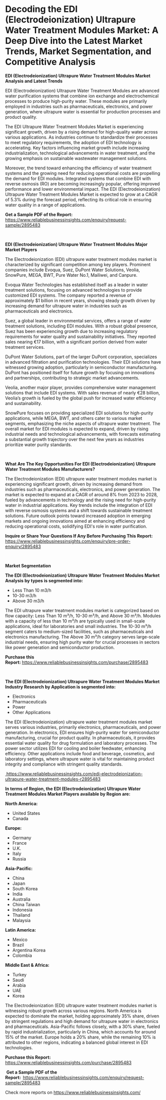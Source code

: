 <p><h1>Decoding the EDI (Electrodeionization) Ultrapure Water Treatment Modules Market: A Deep Dive into the Latest Market Trends, Market Segmentation, and Competitive Analysis</h1></p><p><strong>EDI (Electrodeionization) Ultrapure Water Treatment Modules Market Analysis and Latest Trends</strong></p>
<p><p>EDI (Electrodeionization) Ultrapure Water Treatment Modules are advanced water purification systems that combine ion exchange and electrochemical processes to produce high-purity water. These modules are primarily employed in industries such as pharmaceuticals, electronics, and power generation, where ultrapure water is essential for production processes and product quality.</p><p>The EDI Ultrapure Water Treatment Modules Market is experiencing significant growth, driven by a rising demand for high-quality water across various applications. As industries continue to standardize their processes to meet regulatory requirements, the adoption of EDI technology is accelerating. Key factors influencing market growth include increasing industrialization, technological advancements in water treatment, and the growing emphasis on sustainable wastewater management solutions.</p><p>Moreover, the trend toward enhancing the efficiency of water treatment systems and the growing need for reducing operational costs are propelling the demand for EDI modules. Integrated systems that combine EDI with reverse osmosis (RO) are becoming increasingly popular, offering improved performance and lower environmental impact. The EDI (Electrodeionization) Ultrapure Water Treatment Modules Market is expected to grow at a CAGR of 5.3% during the forecast period, reflecting its critical role in ensuring water quality in a range of applications.</p></p>
<p><strong>Get a Sample PDF of the Report:&nbsp;</strong> <a href="https://www.reliablebusinessinsights.com/enquiry/request-sample/2895483?utm_campaign=3256&utm_medium=2&utm_source=Github&utm_content=ia&utm_term=15032025&utm_id=edi-electrodeionization-ultrapure-water-treatment-modules">https://www.reliablebusinessinsights.com/enquiry/request-sample/2895483</a></p>
<p>&nbsp;</p>
<p><strong>EDI (Electrodeionization) Ultrapure Water Treatment Modules Major Market Players</strong></p>
<p><p>The Electrodeionization (EDI) ultrapure water treatment modules market is characterized by significant competition among key players. Prominent companies include Evoqua, Suez, DuPont Water Solutions, Veolia, SnowPure, MEGA, BWT, Pure Water No.1, Mailiwei, and Canpure. </p><p>Evoqua Water Technologies has established itself as a leader in water treatment solutions, focusing on advanced technologies to provide customized EDI systems. The company reported a revenue of approximately $1 billion in recent years, showing steady growth driven by increasing demand for ultrapure water in industries such as pharmaceuticals and electronics.</p><p>Suez, a global leader in environmental services, offers a range of water treatment solutions, including EDI modules. With a robust global presence, Suez has been experiencing growth due to increasing regulatory requirements for water quality and sustainability initiatives. They reported sales nearing €17 billion, with a significant portion derived from water treatment services.</p><p>DuPont Water Solutions, part of the larger DuPont corporation, specializes in advanced filtration and purification technologies. Their EDI solutions have witnessed growing adoption, particularly in semiconductor manufacturing. DuPont has positioned itself for future growth by focusing on innovations and partnerships, contributing to strategic market advancements.</p><p>Veolia, another major player, provides comprehensive water management solutions that include EDI systems. With sales revenue of nearly €28 billion, Veolia’s growth is fueled by the global push for increased water efficiency and sustainability.</p><p>SnowPure focuses on providing specialized EDI solutions for high-purity applications, while MEGA, BWT, and others cater to various market segments, emphasizing the niche aspects of ultrapure water treatment. The overall market for EDI modules is expected to expand, driven by rising industrial needs and technological advancements, with forecasts estimating a substantial growth trajectory over the next few years as industries prioritize water purity standards.</p></p>
<p>&nbsp;</p>
<p><strong>What Are The Key Opportunities For EDI (Electrodeionization) Ultrapure Water Treatment Modules Manufacturers?</strong></p>
<p><p>The Electrodeionization (EDI) ultrapure water treatment modules market is experiencing significant growth, driven by increasing demand from industries such as pharmaceuticals, electronics, and power generation. The market is expected to expand at a CAGR of around 8% from 2023 to 2028, fueled by advancements in technology and the rising need for high-purity water in industrial applications. Key trends include the integration of EDI with reverse osmosis systems and a shift towards sustainable treatment solutions. Future outlook points toward increased adoption in emerging markets and ongoing innovations aimed at enhancing efficiency and reducing operational costs, solidifying EDI's role in water purification.</p></p>
<p><strong>Inquire or Share Your Questions If Any Before Purchasing This Report:</strong> <a href="https://www.reliablebusinessinsights.com/enquiry/pre-order-enquiry/2895483?utm_campaign=3256&utm_medium=2&utm_source=Github&utm_content=ia&utm_term=15032025&utm_id=edi-electrodeionization-ultrapure-water-treatment-modules">https://www.reliablebusinessinsights.com/enquiry/pre-order-enquiry/2895483</a></p>
<p>&nbsp;</p>
<p><strong>Market Segmentation</strong></p>
<p><strong>The EDI (Electrodeionization) Ultrapure Water Treatment Modules Market Analysis by types is segmented into:</strong></p>
<p><ul><li>Less Than 10 m3/h</li><li>10-30 m3/h</li><li>Above 30 m3/h</li></ul></p>
<p><p>The EDI ultrapure water treatment modules market is categorized based on flow capacity: Less Than 10 m³/h, 10-30 m³/h, and Above 30 m³/h. Modules with a capacity of less than 10 m³/h are typically used in small-scale applications, ideal for laboratories and small industries. The 10-30 m³/h segment caters to medium-sized facilities, such as pharmaceuticals and electronics manufacturing. The Above 30 m³/h category serves large-scale industrial needs, ensuring high purity water for crucial processes in sectors like power generation and semiconductor production.</p></p>
<p><strong>Purchase this Report:&nbsp;</strong><a href="https://www.reliablebusinessinsights.com/purchase/2895483?utm_campaign=3256&utm_medium=2&utm_source=Github&utm_content=ia&utm_term=15032025&utm_id=edi-electrodeionization-ultrapure-water-treatment-modules">https://www.reliablebusinessinsights.com/purchase/2895483</a></p>
<p>&nbsp;</p>
<p><strong>The EDI (Electrodeionization) Ultrapure Water Treatment Modules Market Industry Research by Application is segmented into:</strong></p>
<p><ul><li>Electronics</li><li>Pharmaceuticals</li><li>Power</li><li>Other Applications</li></ul></p>
<p><p>The EDI (Electrodeionization) ultrapure water treatment modules market serves various industries, primarily electronics, pharmaceuticals, and power generation. In electronics, EDI ensures high-purity water for semiconductor manufacturing, crucial for product quality. In pharmaceuticals, it provides essential water quality for drug formulation and laboratory processes. The power sector utilizes EDI for cooling and boiler feedwater, enhancing efficiency. Other applications include food and beverage, cosmetics, and laboratory settings, where ultrapure water is vital for maintaining product integrity and compliance with stringent quality standards.</p></p>
<p><a href="https://www.reliablebusinessinsights.com/edi-electrodeionization-ultrapure-water-treatment-modules-r2895483?utm_campaign=3256&utm_medium=2&utm_source=Github&utm_content=ia&utm_term=15032025&utm_id=edi-electrodeionization-ultrapure-water-treatment-modules">&nbsp;https://www.reliablebusinessinsights.com/edi-electrodeionization-ultrapure-water-treatment-modules-r2895483</a></p>
<p><strong>In terms of Region, the EDI (Electrodeionization) Ultrapure Water Treatment Modules Market Players available by Region are:</strong></p>
<p>
    <p> <strong> North America: </strong>
        <ul>
            <li>United States</li>
            <li>Canada</li>
        </ul>
        </p> 
    <p> <strong> Europe: </strong>
        <ul>
            <li>Germany</li>
            <li>France</li>
            <li>U.K.</li>
            <li>Italy</li>
            <li>Russia</li>
        </ul>
        </p> 
    <p> <strong> Asia-Pacific: </strong>
        <ul>
            <li>China</li>
            <li>Japan</li>
            <li>South Korea</li>
            <li>India</li>
            <li>Australia</li>
            <li>China Taiwan</li>
            <li>Indonesia</li>
            <li>Thailand</li>
            <li>Malaysia</li>
        </ul>
        </p> 
    <p> <strong> Latin America: </strong>
        <ul>
            <li>Mexico</li>
            <li>Brazil</li>
            <li>Argentina Korea</li>
            <li>Colombia</li>
        </ul>
        </p> 
    <p> <strong> Middle East & Africa: </strong>
        <ul>
            <li>Turkey</li>
            <li>Saudi</li>
            <li>Arabia</li>
            <li>UAE</li>
            <li>Korea</li>
        </ul>
    </p>
    </p>
<p><p>The Electrodeionization (EDI) ultrapure water treatment modules market is witnessing robust growth across various regions. North America is expected to dominate the market, holding approximately 35% share, driven by stringent regulations and high demand for ultrapure water in electronics and pharmaceuticals. Asia-Pacific follows closely, with a 30% share, fueled by rapid industrialization, particularly in China, which accounts for around 15% of the market. Europe holds a 20% share, while the remaining 10% is attributed to other regions, indicating a balanced global interest in EDI technologies.</p></p>
<p><strong>Purchase this Report: </strong><a href="https://www.reliablebusinessinsights.com/purchase/2895483?utm_campaign=3256&utm_medium=2&utm_source=Github&utm_content=ia&utm_term=15032025&utm_id=edi-electrodeionization-ultrapure-water-treatment-modules">https://www.reliablebusinessinsights.com/purchase/2895483</a></p>
<p>&nbsp;<strong>Get a Sample PDF of the Report:&nbsp;&nbsp;</strong><a href="https://www.reliablebusinessinsights.com/enquiry/request-sample/2895483?utm_campaign=3256&utm_medium=2&utm_source=Github&utm_content=ia&utm_term=15032025&utm_id=edi-electrodeionization-ultrapure-water-treatment-modules">https://www.reliablebusinessinsights.com/enquiry/request-sample/2895483</a></p>
<p><strong></strong></p>
<p>Check more reports on <a href="https://www.reliablebusinessinsights.com/?utm_campaign=3256&utm_medium=2&utm_source=Github&utm_content=ia&utm_term=15032025&utm_id=edi-electrodeionization-ultrapure-water-treatment-modules">https://www.reliablebusinessinsights.com/</a></p>